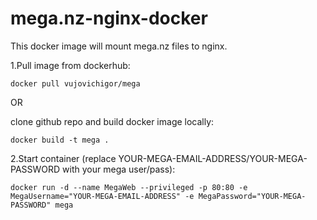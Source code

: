 # mega.nz-nginx-docker
This docker image will mount mega.nz files to nginx.

1.Pull image from dockerhub:

`docker pull vujovichigor/mega`

OR 

clone github repo and build docker image locally:

`docker build -t mega .`

2.Start container (replace YOUR-MEGA-EMAIL-ADDRESS/YOUR-MEGA-PASSWORD with your mega user/pass):

`docker run -d --name MegaWeb --privileged -p 80:80 -e MegaUsername="YOUR-MEGA-EMAIL-ADDRESS" -e MegaPassword="YOUR-MEGA-PASSWORD" mega`
